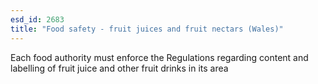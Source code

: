 ```yaml
---
esd_id: 2683
title: "Food safety - fruit juices and fruit nectars (Wales)"
---
```


Each food authority must enforce the Regulations regarding content and labelling of fruit juice and other fruit drinks in its area 

